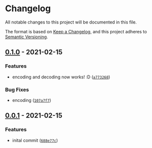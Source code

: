 # Changelog

All notable changes to this project will be documented in this file.

The format is based on [Keep a Changelog], and this project adheres to
[Semantic Versioning].

## [0.1.0] - 2021-02-15

### Features

- encoding and decoding now works! :D ([`a773268`])

### Bug Fixes

- encoding ([`107a7f7`])

## [0.0.1] - 2021-02-15

### Features

- inital commit ([`688e77c`])

[keep a changelog]: https://keepachangelog.com/en/1.0.0/
[semantic versioning]: https://semver.org/spec/v2.0.0.html
[0.1.0]: https://github.com/denosaurs/pngs/compare/0.0.1...0.1.0
[`a773268`]: https://github.com/denosaurs/pngs/commit/a773268b42dea41ddad6faed0419cfeb66b12267
[`107a7f7`]: https://github.com/denosaurs/pngs/commit/107a7f7a2429657ebbc69dc45898eb33627f3cd5
[0.0.1]: https://github.com/denosaurs/pngs/compare/0.0.1
[`688e77c`]: https://github.com/denosaurs/pngs/commit/688e77c7163f2f4b3807fb9ff7c74b0be9af431c
